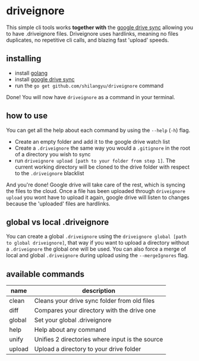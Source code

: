 # driveignore

This simple cli tools works **together with** the [google drive sync](https://www.google.com/drive/download/) allowing you to have .driveignore files. Driveignore uses hardlinks, meaning no files duplicates, no repetitive cli calls, and blazing fast 'upload' speeds.

## installing

- install [golang](https://golang.org/dl/)
- install [google drive sync](https://www.google.com/drive/download/)
- run the `go get github.com/shilangyu/driveignore` command

Done! You will now have `driveignore` as a command in your terminal.

## how to use

You can get all the help about each command by using the `--help` (`-h`) flag.

- Create an empty folder and add it to the google drive watch list
- Create a `.driveignore` the same way you would a `.gitignore` in the root of a directory you wish to sync
- run `driveignore upload [path to your folder from step 1]`. The current working directory will be cloned to the drive folder with respect to the `.driveignore` blacklist

And you're done! Google drive will take care of the rest, which is syncing the files to the cloud. Once a file has been uploaded through `driveignore upload` you wont have to upload it again, google drive will listen to changes because the 'uploaded' files are hardlinks.

## global vs local .driveignore

You can create a global `.driveignore` using the `driveignore global [path to global driveignore]`, that way if you want to upload a directory without a `.driveignore` the global one will be used. You can also force a merge of local and global `.driveignore` during upload using the `--mergeIgnores` flag.

## available commands

| name   | description                                     |
| ------ | ----------------------------------------------- |
| clean  | Cleans your drive sync folder from old files    |
| diff   | Compares your directory with the drive one      |
| global | Set your global .driveignore                    |
| help   | Help about any command                          |
| unify  | Unifies 2 directories where input is the source |
| upload | Upload a directory to your drive folder         |
